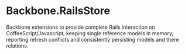Backbone.RailsStore
===================

Backbone extensions to provide complete Rails interaction on CoffeeScript/Javascript, keeping single reference models in memory, reporting refresh conflicts and consistently persisting models and there relations.